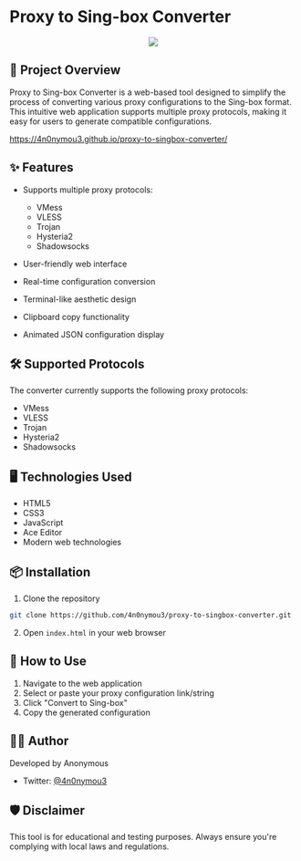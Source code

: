 # Proxy to Sing-box Converter
<p align="center">
  <img src="https://img.shields.io/badge/version-0.7.0-blue.svg?cacheSeconds=2592000" />
</p>

## 🚀 Project Overview

Proxy to Sing-box Converter is a web-based tool designed to simplify the process of converting various proxy configurations to the Sing-box format. This intuitive web application supports multiple proxy protocols, making it easy for users to generate compatible configurations.

https://4n0nymou3.github.io/proxy-to-singbox-converter/

## ✨ Features

- Supports multiple proxy protocols:
  - VMess
  - VLESS
  - Trojan
  - Hysteria2
  - Shadowsocks

- User-friendly web interface
- Real-time configuration conversion
- Terminal-like aesthetic design
- Clipboard copy functionality
- Animated JSON configuration display

## 🛠️ Supported Protocols

The converter currently supports the following proxy protocols:
- VMess
- VLESS
- Trojan
- Hysteria2
- Shadowsocks

## 🖥️ Technologies Used

- HTML5
- CSS3
- JavaScript
- Ace Editor
- Modern web technologies

## 📦 Installation

1. Clone the repository
```bash
git clone https://github.com/4n0nymou3/proxy-to-singbox-converter.git
```

2. Open `index.html` in your web browser

## 🚀 How to Use

1. Navigate to the web application
2. Select or paste your proxy configuration link/string
3. Click "Convert to Sing-box"
4. Copy the generated configuration

## 👨‍💻 Author

Developed by Anonymous
- Twitter: [@4n0nymou3](https://x.com/4n0nymou3)

## 🛡️ Disclaimer

This tool is for educational and testing purposes. Always ensure you're complying with local laws and regulations.